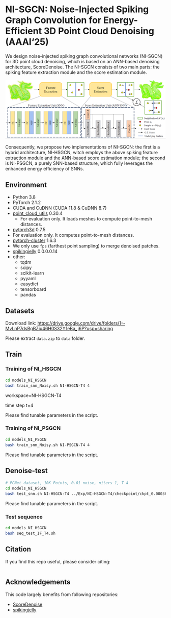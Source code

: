 # NI-SGCN: Noise-Injected Spiking Graph Convolution for Energy-Efficient 3D Point Cloud Denoising (AAAI‘25)
We design noise-injected spiking graph convolutional networks (NI-SGCN) for 3D point cloud denoising, which is based on an ANN-based denoising architecture, ScoreDenoise. The NI-SGCN consists of two main parts: the spiking feature extraction module and the score estimation module.

![overview](\overview.png)

Consequently, we propose two implementations of NI-SGCN: the first is a hybrid architecture, NI-HSGCN, witch employs the above spiking feature extraction module and the ANN-based score estimation module; the second is NI-PSGCN, a purely SNN-based structure, which fully leverages the enhanced energy efficiency of SNNs.

## Environment

- Python 3.8
- PyTorch 2.1.2
- CUDA and CuDNN (CUDA 11.8 & CuDNN 8.7)
- [point_cloud_utils](https://github.com/fwilliams/point-cloud-utils)  0.30.4
  - For evaluation only. It loads meshes to compute point-to-mesh distances.
-  [pytorch3d](https://github.com/facebookresearch/pytorch3d) 0.7.5
  - For evaluation only. It computes point-to-mesh distances. 
-  [pytorch-cluster](https://github.com/rusty1s/pytorch_cluster)  1.6.3
  - We only use `fps` (farthest point sampling) to merge denoised patches.
- [spikingjelly](https://github.com/fangwei123456/spikingjelly) 0.0.0.0.14
- other:
  - tqdm 
  - scipy 
  - scikit-learn 
  - pyyaml 
  - easydict 
  - tensorboard 
  - pandas

## Datasets

Download link: https://drive.google.com/drive/folders/1--MvLnP7dsBgBZiu46H0S32Y1eBa_j6P?usp=sharing

Please extract `data.zip` to `data` folder.

## Train

### Training of NI_HSGCN

```bash
cd models_NI_HSGCN
bash train_snn_Noisy.sh NI-HSGCN-T4 4
```

workspace=NI-HSGCN-T4   

time step t=4

Please find tunable parameters in the script.

### Training of NI_PSGCN

```bash
cd models_NI_PSGCN
bash train_snn_Noisy.sh NI-PSGCN-T4 4
```

Please find tunable parameters in the script.

## Denoise-test

```bash
# PCNet dataset, 10K Points, 0.01 noise, niters 1, T 4
cd models_NI_HSGCN
bash test_snn.sh NI-HSGCN-T4 ../Exp/NI-HSGCN-T4/checkpoint/ckpt_0.000361_974000.pt PCNet 10000_poisson 0.01 1 4
```

Please find tunable parameters in the script.

### Test sequence

```bash
cd models_NI_HSGCN
bash seq_test_IF_T4.sh
```

## Citation

If you find this repo useful, please consider citing:

```

```

## Acknowledgements

This code largely benefits from following repositories:

- [ScoreDenoise](https://github.com/luost26/score-denoise)
- [spikingjelly](https://github.com/fangwei123456/spikingjelly)